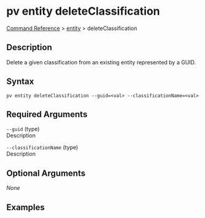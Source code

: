 # pv entity deleteClassification
[Command Reference](../../../README.md#command-reference) > [entity](./main.md) > deleteClassification

## Description
Delete a given classification from an existing entity represented by a GUID.

## Syntax
```
pv entity deleteClassification --guid=<val> --classificationName=<val>
```

## Required Arguments
`--guid` (type)  
Description

`--classificationName` (type)  
Description

## Optional Arguments
*None*

## Examples
```powershell

```